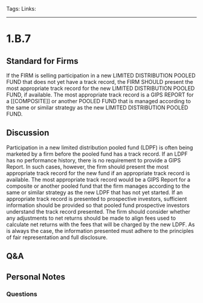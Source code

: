 Tags:
Links: 
___
# 1.B.7
## Standard for Firms
If the FIRM is selling participation in a new LIMITED DISTRIBUTION POOLED FUND that does not yet have a track record, the FIRM SHOULD present the most appropriate track record for the new LIMITED DISTRIBUTION POOLED FUND, if available. The most appropriate track record is a GIPS REPORT for a [[COMPOSITE]] or another POOLED FUND that is managed according to the same or similar strategy as the new LIMITED DISTRIBUTION POOLED FUND.
## Discussion
Participation in a new limited distribution pooled fund (LDPF) is often being marketed by a firm before the pooled fund has a track record. If an LDPF has no performance history, there is no requirement to provide a GIPS Report. In such cases, however, the firm should present the most appropriate track record for the new fund if an appropriate track record is available. The most appropriate track record would be a GIPS Report for a composite or another pooled fund that the firm manages according to the same or similar strategy as the new LDPF that has not yet started. If an appropriate track record is presented to prospective investors, sufficient information should be provided so that pooled fund prospective investors understand the track record presented. The firm should consider whether any adjustments to net returns should be made to align fees used to calculate net returns with the fees that will be charged by the new LDPF. As is always the case, the information presented must adhere to the principles of fair representation and full disclosure.
## Q&A

## Personal Notes

### Questions